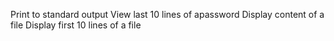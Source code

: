 Print to standard output
View last 10 lines of apassword
Display content of a file
Display first 10 lines of a file
